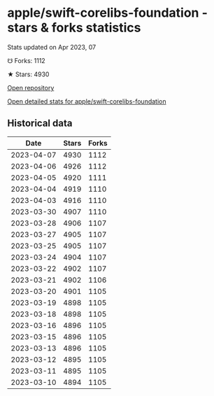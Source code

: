 # apple/swift-corelibs-foundation - stars & forks statistics

Stats updated on Apr 2023, 07

☋ Forks: 1112

★ Stars: 4930

[Open repository](https://github.com/apple/swift-corelibs-foundation)

[Open detailed stats for apple/swift-corelibs-foundation](https://reviewgithub.com/rep/apple/swift-corelibs-foundation)

## Historical data
| Date | Stars | Forks |
|------|-------|-------|
| 2023-04-07 | 4930 | 1112 | 
| 2023-04-06 | 4926 | 1112 | 
| 2023-04-05 | 4920 | 1111 | 
| 2023-04-04 | 4919 | 1110 | 
| 2023-04-03 | 4916 | 1110 | 
| 2023-03-30 | 4907 | 1110 | 
| 2023-03-28 | 4906 | 1107 | 
| 2023-03-27 | 4905 | 1107 | 
| 2023-03-25 | 4905 | 1107 | 
| 2023-03-24 | 4904 | 1107 | 
| 2023-03-22 | 4902 | 1107 | 
| 2023-03-21 | 4902 | 1106 | 
| 2023-03-20 | 4901 | 1105 | 
| 2023-03-19 | 4898 | 1105 | 
| 2023-03-18 | 4898 | 1105 | 
| 2023-03-16 | 4896 | 1105 | 
| 2023-03-15 | 4896 | 1105 | 
| 2023-03-13 | 4896 | 1105 | 
| 2023-03-12 | 4895 | 1105 | 
| 2023-03-11 | 4895 | 1105 | 
| 2023-03-10 | 4894 | 1105 | 

